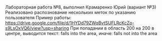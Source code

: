 Лабораторная работа №8, выполнил Крамаренко Юрий (вариант №3)
Реализовано распознование нескольких меток по указанию пользователя
Пример работы: https://drive.google.com/file/d/1HYDd79ZWqBvtSUFLRcKcZo-s9LsOxVQ6/view?usp=sharing
При попадании в область 200 на 200 в центре, выводится текст: falls into the area, иначе: falls not into the area
